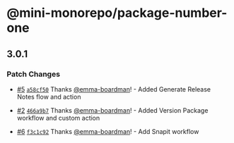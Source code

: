 # @mini-monorepo/package-number-one

## 3.0.1

### Patch Changes

- [#5](https://github.com/emma-boardman/monorepo-sandbox/pull/5) [`a58cf50`](https://github.com/emma-boardman/monorepo-sandbox/commit/a58cf50822934fae20416f6761f7887a2dfd0a6f) Thanks [@emma-boardman](https://github.com/emma-boardman)! - Added Generate Release Notes flow and action

- [#2](https://github.com/emma-boardman/monorepo-sandbox/pull/2) [`466a9b7`](https://github.com/emma-boardman/monorepo-sandbox/commit/466a9b708e0f0758d79da5f515a3a37807d2dff8) Thanks [@emma-boardman](https://github.com/emma-boardman)! - Added Version Package workflow and custom action

- [#6](https://github.com/emma-boardman/monorepo-sandbox/pull/6) [`f3c1c92`](https://github.com/emma-boardman/monorepo-sandbox/commit/f3c1c9292f8c089a046463f2e75d04b5c2f0cd01) Thanks [@emma-boardman](https://github.com/emma-boardman)! - Add Snapit workflow
